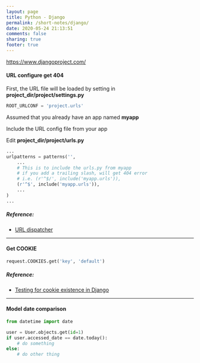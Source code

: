 ```yaml
---
layout: page
title: Python - Django
permalink: /short-notes/django/
date: 2020-05-24 21:13:51
comments: false
sharing: true
footer: true
---
```


https://www.djangoproject.com/

#### URL configure get 404

First, the URL file will be loaded by setting in **project_dir/project/settings.py**

```py
ROOT_URLCONF = 'project.urls'
```

Assumed that you already have an app named **myapp**

Include the URL config file from your app

Edit **project_dir/project/urls.py**

```py
...
urlpatterns = patterns('',
    ...
    # This is to include the urls.py from myapp
    # if you add a trailing slash, will get 404 error
    # i.e. (r'^$/', include('myapp.urls')),
    (r'^$', include('myapp.urls')),
    ...
)
...
```

##### Reference:

- [URL dispatcher](https://docs.djangoproject.com/en/dev/topics/http/urls/)

---

#### Get COOKIE

```py
request.COOKIES.get('key', 'default')
```

##### Reference:

- [Testing for cookie existence in Django](http://stackoverflow.com/questions/1466732/testing-for-cookie-existence-in-django#answers)

---

#### Model date comparison

```py
from datetime import date

user = User.objects.get(id=1)
if user.accessed_date == date.today():
    # do something
else:
    # do other thing
```
